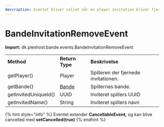 ```yaml
---
description: Eventet bliver callet når en player invitation bliver fjernet.
---
```


# BandeInvitationRemoveEvent

**Import:** dk.plexhost.bande.events.BandeInvitationRemoveEvent

|                      |                              |                                      |
| -------------------- | ---------------------------- | ------------------------------------ |
| **Method**           | **Return Type**              | **Beskrivelse**                      |
| getPlayer()          | Player                       | Spilleren der fjernede invitationen. |
| getBande()           | [Bande](../classes/bande.md) | Spillernes bande.                    |
| getInvitedUniqueId() | UUID                         | Inviteret spillers UUID              |
| getInvitedName()     | String                       | Inviteret spillers navn              |

{% hint style="info" %}
Eventet extender **CancellableEvent,** og kan blive cancelled med **setCancelled(true)**
{% endhint %}
